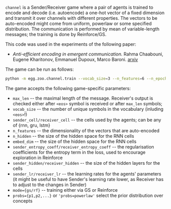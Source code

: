 `channel` is a Sender/Receiver game where a pair of agents is trained to 
encode and decode (i.e. autoencode) a one-hot vector of a fixed dimension and transmit it over channels with different
properties. The vectors to be auto-encoded might come from uniform, powerlaw or some specified
distribution. The communication is performed by mean of variable-length messages; the training is done by Reinforce/GS. 

This code was used in the experiments of the following paper: 
* _Anti-efficient encoding in emergent communication._ Rahma Chaabouni, Eugene Kharitonov, Emmanuel Dupoux, Marco Baroni.
[arxiv](https://arxiv.org/abs/1905.12561)

The game can be run as follows:

```bash
python -m egg.zoo.channel.train --vocab_size=3 --n_features=6 --n_epoch=50 --max_len=10 --batch_size=512 --random_seed=21
```

The game accepts the following game-specific parameters:
 * `max_len` -- the maximal length of the message. Receiver's output is checked either after `<eos>` symbol is received
 or after `max_len` symbols;
 * `vocab_size` -- the number of unique symbols in the vocabulary (inluding `<eos>`!)
 * `sender_cell/receiver_cell` -- the cells used by the agents; can be any of {rnn, gru, lstm}
 * `n_features` -- the dimensionality of the vectors that are auto-encoded
 * `n_hidden` -- the size of the hidden space for the RNN cells
 * `embed_dim` -- the size of the hidden space for the RNN cells
 * `sender_entropy_coeff/receiver_entropy_coeff` -- the regularisation coefficients for the
 entropy term in the loss, used to encourage exploration in Reinforce
 * `sender_hidden/receiver_hidden` -- the size of the hidden layers for the cells
 * `sender_lr/receiver_lr` -- the learning rates for the agents' parameters (it might be useful to have Sender's learning rate
 lower, as Receiver has to adjust to the changes in Sender)
 * `mode={gs/rf}` -- training either via GS or Reinforce
 * `probs={p1,p2,...}` or `'probs=powerlaw'` select the prior distribution over concepts
 
